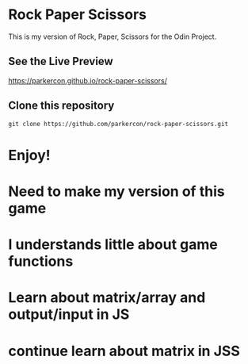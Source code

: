 # Rock Paper Scissors
This is my version of Rock, Paper, Scissors for the Odin Project.

## See the Live Preview
https://parkercon.github.io/rock-paper-scissors/

## Clone this repository
`git clone https://github.com/parkercon/rock-paper-scissors.git`

# Enjoy!

# Need to make my version of this game 

# I understands little about game functions

# Learn about matrix/array and output/input in JS

# continue learn about matrix in JSS
